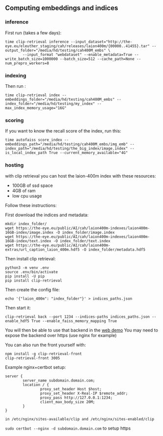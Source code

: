 ## Computing embeddings and indices

### inference

First run (takes a few days):
```
time clip-retrieval inference --input_dataset="http://the-eye.eu/eleuther_staging/cah/releases/laion400m/{00000..41455}.tar" --output_folder="/media/hd/testing/cah400M_embs" \
        --input_format "webdataset" --enable_metadata=True --write_batch_size=1000000 --batch_size=512 --cache_path=None --num_prepro_workers=8
```

### indexing

Then run :
```
time clip-retrieval index --embeddings_folder="/media/hd/testing/cah400M_embs" --index_folder="/media/hd/testing/my_index" --max_index_memory_usage="16G"
```

### scoring

If you want to know the recall score of the index, run this:
```
time autofaiss score_index --embeddings_path="/media/hd/testing/cah400M_embs/img_emb" --index_path="/media/hd/testing/the_big_index/image.index" --is_local_index_path True --current_memory_available="4G"
```

### hosting

with clip retrieval you can host the laion-400m index with these resources:
* 100GB of ssd space
* 4GB of ram
* low cpu usage

Follow these instructions:

First download the indices and metadata:
```
mkdir index_folder/
wget https://the-eye.eu/public/AI/cah/laion400m-indexes/laion400m-16GB-index/image.index -O index_folder/image.index
wget https://the-eye.eu/public/AI/cah/laion400m-indexes/laion400m-16GB-index/text.index -O index_folder/text.index
wget https://the-eye.eu/public/AI/cah/laion400m-extras/url_caption_laion_400m.hdf5 -O index_folder/metadata.hdf5
```

Then install clip retrieval:
```
python3 -m venv .env
source .env/bin/activate
pip install -U pip
pip install clip-retrieval
```

Then create the config file:
```
echo '{"laion_400m": "index_folder"}' > indices_paths.json
```

Then start it:
```
clip-retrieval back --port 1234 --indices-paths indices_paths.json --enable_hdf5 True --enable_faiss_memory_mapping True
```

You will then be able to use that backend in the [web demo](https://rom1504.github.io/clip-retrieval/)
You may need to expose the backend over https (use nginx for example)

You can also run the front yourself with:
```
npm install -g clip-retrieval-front
clip-retrieval-front 3005
```

Example nginx+certbot setup:
```
server {
        server_name subdomain.domain.com;
        location / {
                proxy_set_header Host $host;
                proxy_set_header X-Real-IP $remote_addr;
                proxy_pass http://127.0.0.1:1234;
                client_max_body_size 20M;
        }
}

in /etc/nginx/sites-available/clip and /etc/nginx/sites-enabled/clip
```
`sudo certbot --nginx -d subdomain.domain.com` to setup https
